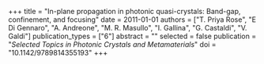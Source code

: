 +++
title = "In-plane propagation in photonic quasi-crystals: Band-gap, confinement, and focusing"
date = 2011-01-01
authors = ["T. Priya Rose", "E Di Gennaro", "A. Andreone", "M. R. Masullo", "I. Gallina", "G. Castaldi", "V. Galdi"]
publication_types = ["6"]
abstract = ""
selected = false
publication = "*Selected Topics in Photonic Crystals and Metamaterials*"
doi = "10.1142/9789814355193"
+++

